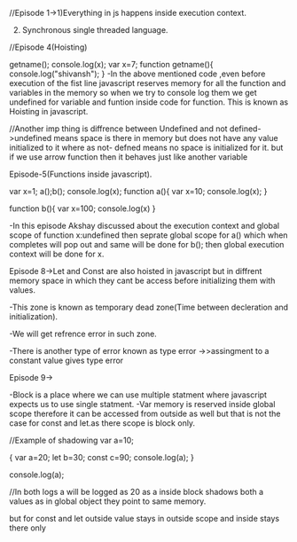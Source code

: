 //Episode 1->1)Everything in js happens inside execution context.

2) Synchronous single threaded language.


//Episode 4(Hoisting)

getname();
console.log(x);
var x=7;
function getname(){
    console.log("shivansh");
}
-In the above mentioned code ,even before execution of the fist line javascript reserves memory for all the function and variables in the memory so when we try to console log them we get undefined for variable and funtion inside code for function.
This is known as Hoisting in javascript.

//Another imp thing is diffrence between Undefined and not defined->undefined means space is there in memory but does not have any value initialized to it where as not- defned means no space is initialized for it.
but if we use arrow function then it behaves just like another variable 

Episode-5(Functions inside javascript).

var x=1;
a();b();
console.log(x);
function a(){
    var x=10;
    console.log(x);
}

function b(){
    var x=100;
    console.log(x)
}

-In this episode Akshay discussed about the execution context and global scope of function
x:undefined
then seprate global scope for a() which when completes will pop out and same will be done for b();
then global execution context will be done for x.


Episode 8->Let and Const are also hoisted in javascript but in diffrent memory space in which they cant be access before initializing them with values.

-This zone is known as temporary dead zone(Time between decleration and initialization).

-We will get refrence error in such zone.

-There is another type of error known as type error ->>assingment to a constant value gives type error


Episode 9->

-Block is a place where we can use multiple statment where javascript expects us to use single statment.
-Var memory is reserved inside global scope therefore it can be accessed from outside as well but that is not the case for const and let.as there scope is block only.

//Example of shadowing
var a=10;

{
    var a=20;
    let b=30;
    const c=90;
    console.log(a);
}

console.log(a);

//In both logs  a will be logged as 20 as a inside block shadows both a values as in global object they point to same memory.

but for const and let outside value stays in outside scope and inside stays there only

